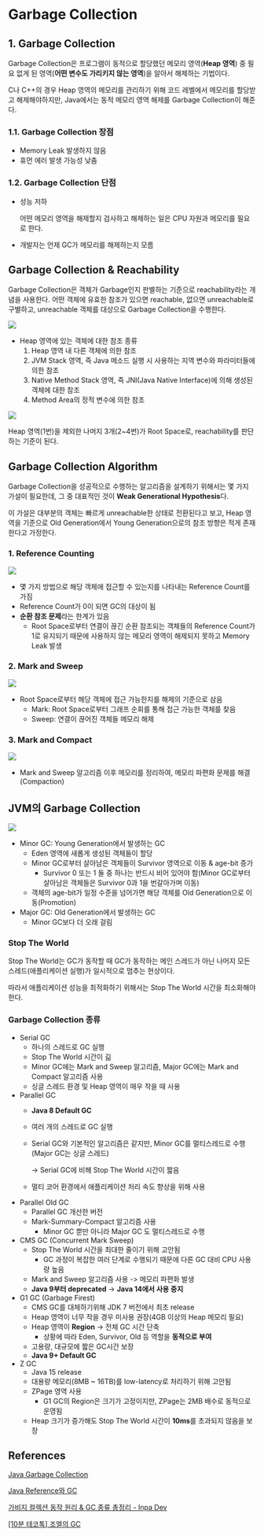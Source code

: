 # Garbage Collection

## 1. Garbage Collection

Garbage Collection은 프로그램이 동적으로 할당했던 메모리 영역(**Heap 영역**) 중 필요 없게 된 영역(**어떤 변수도 가리키지 않는 영역**)을 알아서 해제하는 기법이다.

C나 C++의 경우 Heap 영역의 메모리를 관리하기 위해 코드 레벨에서 메모리를 할당받고 해제해야하지만, Java에서는 동적 메모리 영역 해제를 Garbage Collection이 해준다.

### 1.1. Garbage Collection 장점

- Memory Leak 발생하지 않음
- 휴먼 에러 발생 가능성 낮춤

### 1.2. Garbage Collection 단점

- 성능 저하

  어떤 메모리 영역을 해제할지 검사하고 해제하는 일은 CPU 자원과 메모리를 필요로 한다.

- 개발자는 언제 GC가 메모리를 해제하는지 모름

## Garbage Collection & Reachability

Garbage Collection은 객체가 Garbage인지 판별하는 기준으로 reachability라는 개념을 사용한다. 어떤 객체에 유효한 참조가 있으면 reachable, 없으면 unreachable로 구별하고, unreachable 객체를 대상으로 Garbage Collection을 수행한다.

![](https://velog.velcdn.com/images/minide/post/fdd3d631-9e47-421e-b843-7bbb46936086/image.png)

- Heap 영역에 있는 객체에 대한 참조 종류
    1. Heap 영역 내 다른 객체에 의한 참조
    2. JVM Stack 영역, 즉 Java 메소드 실행 시 사용하는 지역 변수와 파라미터들에 의한 참조
    3. Native Method Stack 영역, 즉 JNI(Java Native Interface)에 의해 생성된 객체에 대한 참조
    4. Method Area의 정적 변수에 의한 참조

![](https://velog.velcdn.com/images/minide/post/f6cfe9d8-78d7-49df-bf1f-228df52c037c/image.png)

Heap 영역(1번)을 제외한 나머지 3개(2~4번)가 Root Space로, reachability를 판단하는 기준이 된다.

## Garbage Collection Algorithm

Garbage Collection을 성공적으로 수행하는 알고리즘을 설계하기 위해서는 몇 가지 가설이 필요한데, 그 중 대표적인 것이 **Weak Generational Hypothesis**다.

이 가설은 대부분의 객체는 빠르게 unreachable한 상태로 전환된다고 보고, Heap 영역을 기준으로 Old Generation에서 Young Generation으로의 참조 방향은 적게 존재한다고 가정한다.

### 1. Reference Counting

![](https://velog.velcdn.com/images/minide/post/18e13093-712e-4276-95d5-2b67b267cfaa/image.png)

- 몇 가지 방법으로 해당 객체에 접근할 수 있는지를 나타내는 Reference Count를 가짐
- Reference Count가 0이 되면 GC의 대상이 됨
- **순환 참조 문제**라는 한계가 있음
    - Root Space로부터 연결이 끊긴 순환 참조되는 객체들의 Reference Count가 1로 유지되기 때문에 사용하지 않는 메모리 영역이 해제되지 못하고 Memory Leak 발생

### 2. Mark and Sweep

![](https://velog.velcdn.com/images/minide/post/c575ff89-678c-4ade-85fd-899f0e849226/image.png)

- Root Space로부터 해당 객체에 접근 가능한지를 해제의 기준으로 삼음
    - Mark: Root Space로부터 그래프 순회를 통해 접근 가능한 객체를 찾음
    - Sweep: 연결이 끊어진 객체들 메모리 해제

### 3. Mark and Compact

![](https://velog.velcdn.com/images/minide/post/dbf91dfb-967b-47e0-b097-2629052cf5f1/image.png)

- Mark and Sweep 알고리즘 이후 메모리를 정리하여, 메모리 파편화 문제를 해결(Compaction)

## JVM의 Garbage Collection

![](https://velog.velcdn.com/images/minide/post/c6ab6211-1ed8-47b2-bc14-38b5de50412e/image.png)

- Minor GC: Young Generation에서 발생하는 GC
    - Eden 영역에 새롭게 생성된 객체들이 할당
    - Minor GC로부터 살아남은 객체들이 Survivor 영역으로 이동 & age-bit 증가
        - Survivor 0 또는 1 둘 중 하나는 반드시 비어 있어야 함(Minor GC로부터 살아남은 객체들은 Survivor 0과 1을 번갈아가며 이동)
    - 객체의 age-bit가 일정 수준을 넘어가면 해당 객체를 Old Generation으로 이동(Promotion)
- Major GC: Old Generation에서 발생하는 GC
    - Minor GC보다 더 오래 걸림

### Stop The World

Stop The World는 GC가 동작할 때 GC가 동작하는 메인 스레드가 아닌 나머지 모든 스레드(애플리케이션 실행)가 일시적으로 멈추는 현상이다.

따라서 애플리케이션 성능을 최적화하기 위해서는 Stop The World 시간을 최소화해야 한다.

### Garbage Collection 종류

- Serial GC
    - 하나의 스레드로 GC 실행
    - Stop The World 시간이 긺
    - Minor GC에는 Mark and Sweep 알고리즘, Major GC에는 Mark and Compact 알고리즘 사용
    - 싱글 스레드 환경 및 Heap 영역이 매우 작을 때 사용
- Parallel GC
    - **Java 8 Default GC**
    - 여러 개의 스레드로 GC 실행
    - Serial GC와 기본적인 알고리즘은 같지만, Minor GC를 멀티스레드로 수행(Major GC는 싱글 스레드)

      → Serial GC에 비해 Stop The World 시간이 짧음

    - 멀티 코어 환경에서 애플리케이션 처리 속도 향상을 위해 사용
- Parallel Old GC
    - Parallel GC 개선한 버전
    - Mark-Summary-Compact 알고리즘 사용
        - Minor GC 뿐만 아니라 Major GC 도 멀티스레드로 수행
- CMS GC (Concurrent Mark Sweep)
    - Stop The World 시간을 최대한 줄이기 위해 고안됨
        - GC 과정이 복잡한 여러 단계로 수행되기 때문에 다른 GC 대비 CPU 사용량 높음
    - Mark and Sweep 알고리즘 사용 -> 메모리 파편화 발생
    - **Java 9부터 deprecated** → **Java 14에서 사용 중지**
- G1 GC (Garbage Firest)
    - CMS GC를 대체하기위해 JDK 7 버전에서 최초 release
    - Heap 영역이 너무 작을 경우 미사용 권장(4GB 이상의 Heap 메모리 필요)
    - Heap 영역이 **Region** → 전체 GC 시간 단축
        - 상황에 따라 Eden, Survivor, Old 등 역할을 **동적으로 부여**
    - 고용량, 대규모에 짧은 GC시간 보장
    - **Java 9+ Default GC**
- Z GC
    - Java 15 release
    - 대용량 메모리(8MB ~ 16TB)를 low-latency로 처리하기 위해 고안됨
    - ZPage 영역 사용
        - G1 GC의 Region은 크기가 고정이지만, ZPage는 2MB 배수로 동적으로 운영됨
    - Heap 크기가 증가해도 Stop The World 시간이 **10ms**를 초과되지 않음을 보장

## References

[Java Garbage Collection](https://d2.naver.com/helloworld/1329)

[Java Reference와 GC](https://d2.naver.com/helloworld/329631)

[가비지 컬렉션 동작 원리 & GC 종류 총정리 - Inpa Dev](https://inpa.tistory.com/entry/JAVA-%E2%98%95-%EA%B0%80%EB%B9%84%EC%A7%80-%EC%BB%AC%EB%A0%89%EC%85%98GC-%EB%8F%99%EC%9E%91-%EC%9B%90%EB%A6%AC-%EC%95%8C%EA%B3%A0%EB%A6%AC%EC%A6%98-%F0%9F%92%AF-%EC%B4%9D%EC%A0%95%EB%A6%AC)

[[10분 테코톡] 조엘의 GC](https://www.youtube.com/watch?v=FMUpVA0Vvjw)
